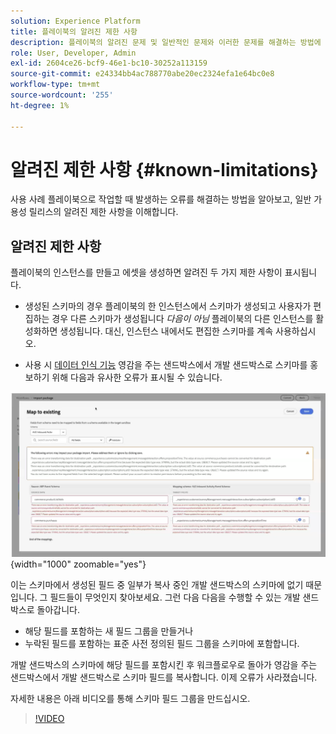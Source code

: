```yaml
---
solution: Experience Platform
title: 플레이북의 알려진 제한 사항
description: 플레이북의 알려진 문제 및 일반적인 문제와 이러한 문제를 해결하는 방법에 대해 자세히 알아보십시오
role: User, Developer, Admin
exl-id: 2604ce26-bcf9-46e1-bc10-30252a113159
source-git-commit: e24334bb4ac788770abe20ec2324efa1e64bc0e8
workflow-type: tm+mt
source-wordcount: '255'
ht-degree: 1%

---
```



# 알려진 제한 사항 {#known-limitations}

사용 사례 플레이북으로 작업할 때 발생하는 오류를 해결하는 방법을 알아보고, 일반 가용성 릴리스의 알려진 제한 사항을 이해합니다.

## 알려진 제한 사항

플레이북의 인스턴스를 만들고 에셋을 생성하면 알려진 두 가지 제한 사항이 표시됩니다.

* 생성된 스키마의 경우 플레이북의 한 인스턴스에서 스키마가 생성되고 사용자가 편집하는 경우 다른 스키마가 생성됩니다 *다음이 아님* 플레이북의 다른 인스턴스를 활성화하면 생성됩니다. 대신, 인스턴스 내에서도 편집한 스키마를 계속 사용하십시오.

* 사용 시 [데이터 인식 기능](/help/use-case-playbooks/playbooks/data-awareness.md) 영감을 주는 샌드박스에서 개발 샌드박스로 스키마를 홍보하기 위해 다음과 유사한 오류가 표시될 수 있습니다.

![스키마 매핑 워크플로에 표시되는 오류.](/help/use-case-playbooks/assets/playbooks/troubleshooting/schema-errors.png){width="1000" zoomable="yes"}

이는 스키마에서 생성된 필드 중 일부가 복사 중인 개발 샌드박스의 스키마에 없기 때문입니다. 그 필드들이 무엇인지 찾아보세요. 그런 다음 다음을 수행할 수 있는 개발 샌드박스로 돌아갑니다.

* 해당 필드를 포함하는 새 필드 그룹을 만들거나
* 누락된 필드를 포함하는 표준 사전 정의된 필드 그룹을 스키마에 포함합니다.

개발 샌드박스의 스키마에 해당 필드를 포함시킨 후 워크플로우로 돌아가 영감을 주는 샌드박스에서 개발 샌드박스로 스키마 필드를 복사합니다. 이제 오류가 사라졌습니다.

자세한 내용은 아래 비디오를 통해 스키마 필드 그룹을 만드십시오.

>[!VIDEO](https://video.tv.adobe.com/v/27013/?learn=on)
